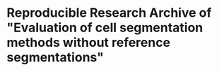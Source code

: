 # Reproducible Research Archive of "Evaluation of cell segmentation methods without reference segmentations"

